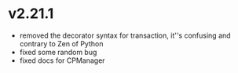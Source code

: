 # v2.21.1

* removed the decorator syntax for transaction, it''s confusing and contrary to Zen of Python
* fixed some random bug
* fixed docs for CPManager
